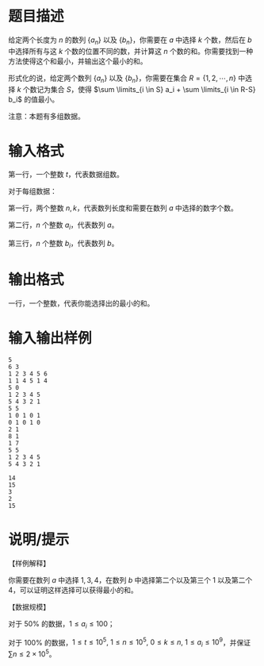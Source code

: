 # 题目描述

给定两个长度为 $n$ 的数列 $\{a_n \}$ 以及 $\{b_n \}$，你需要在 $a$ 中选择 $k$ 个数，然后在 $b$ 中选择所有与这 $k$ 个数的位置不同的数，并计算这 $n$ 个数的和。你需要找到一种方法使得这个和最小，并输出这个最小的和。

形式化的说，给定两个数列 $\{a_n \}$ 以及 $\{b_n \}$，你需要在集合 $R=\{1,2,\cdots,n \}$ 中选择 $k$ 个数记为集合 $S$，使得 $\sum \limits_{i \in S} a_i + \sum \limits_{i \in R-S} b_i$ 的值最小。

注意：本题有多组数据。

# 输入格式

第一行，一个整数 $t$，代表数据组数。

对于每组数据：

第一行，两个整数 $n,k$，代表数列长度和需要在数列 $a$ 中选择的数字个数。

第二行，$n$ 个整数 $a_i$，代表数列 $a$。

第三行，$n$ 个整数 $b_i$，代表数列 $b$。

# 输出格式

一行，一个整数，代表你能选择出的最小的和。

# 输入输出样例

```input1
5
6 3
1 2 3 4 5 6
1 1 4 5 1 4
5 0
1 2 3 4 5
5 4 3 2 1
5 5
1 0 1 0 1
0 1 0 1 0
2 1
8 1
1 7
5 5
1 2 3 4 5
5 4 3 2 1
```

```output1
14
15
3
2
15
```

# 说明/提示

【样例解释】

你需要在数列 $a$ 中选择 $1,3,4$，在数列 $b$ 中选择第二个以及第三个 $1$ 以及第二个 $4$，可以证明这样选择可以获得最小的和。

【数据规模】

对于 $50 \%$ 的数据，$1 \leq a_i \leq 100$；

对于 $100 \%$ 的数据，$1 \leq t \leq {10}^5,~1 \leq n \leq {10}^5,~0 \leq k \leq n,~1 \leq a_i \leq {10}^9$，并保证 $\sum n \leq 2 \times {10}^5$。

